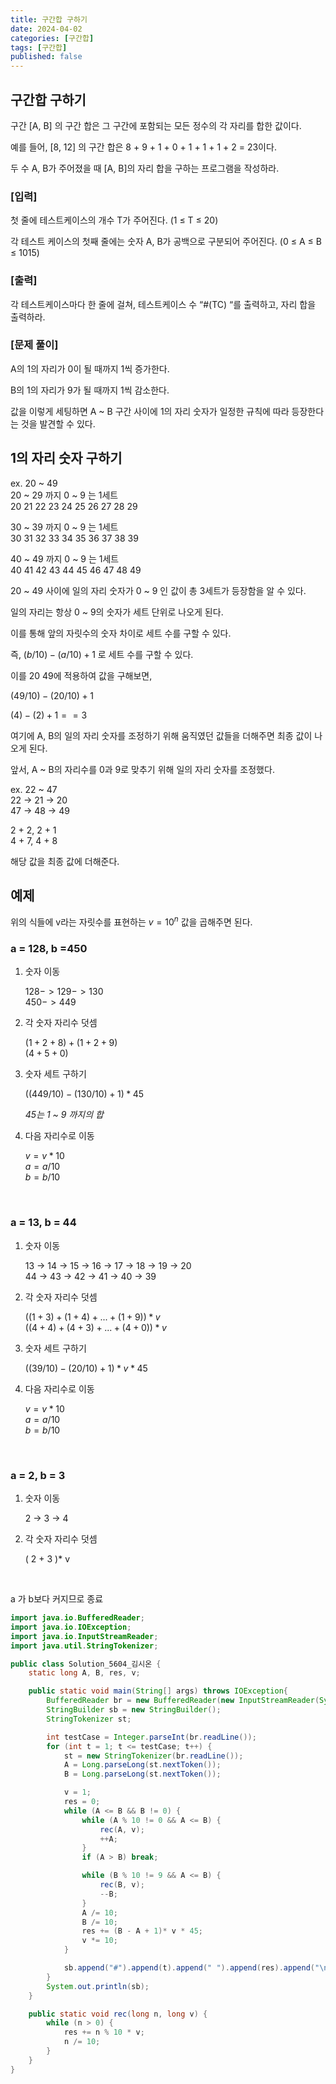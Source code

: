 ```yaml
---
title: 구간합 구하기
date: 2024-04-02
categories: [구간합]
tags: [구간합]
published: false
---
```


## 구간합 구하기

구간 [A, B] 의 구간 합은 그 구간에 포함되는 모든 정수의 각 자리를 합한 값이다.

예를 들어, [8, 12] 의 구간 합은 8 + 9 + 1 + 0 + 1 + 1 + 1 + 2 = 23이다.

두 수 A, B가 주어졌을 때 [A, B]의 자리 합을 구하는 프로그램을 작성하라.

### [입력]

첫 줄에 테스트케이스의 개수 T가 주어진다. (1 ≤ T ≤ 20)

각 테스트 케이스의 첫째 줄에는 숫자 A, B가 공백으로 구분되어 주어진다.
(0 ≤ A ≤ B ≤ 1015)

### [출력]

각 테스트케이스마다 한 줄에 걸쳐, 테스트케이스 수 “#(TC) “를 출력하고, 자리 합을 출력하라.

### [문제 풀이]

A의 1의 자리가 0이 될 때까지 1씩 증가한다.

B의 1의 자리가 9가 될 때까지 1씩 감소한다.

값을 이렇게 세팅하면 A ~ B 구간 사이에 1의 자리 숫자가 일정한 규칙에 따라 등장한다는 것을 발견할 수 있다.

## 1의 자리 숫자 구하기

ex. 20 ~ 49<br/>
20 ~ 29 까지 0 ~ 9 는 1세트<br/>
20 21 22 23 24 25 26 27 28 29<br/>

30 ~ 39 까지 0 ~ 9 는 1세트<br/>
30 31 32 33 34 35 36 37 38 39<br/>

40 ~ 49 까지 0 ~ 9 는 1세트<br/>
40 41 42 43 44 45 46 47 48 49<br/>

20 ~ 49 사이에 일의 자리 숫자가 0 ~ 9 인 값이 총 3세트가 등장함을 알 수 있다.

일의 자리는 항상 0 ~ 9의 숫자가 세트 단위로 나오게 된다.

이를 통해 앞의 자릿수의 숫자 차이로 세트 수를 구할 수 있다.

즉, $(b / 10) - (a / 10) + 1$ 로 세트 수를 구할 수 있다.

이를 $20 ~ 49$에 적용하여 값을 구해보면,

$(49 / 10) - (20 / 10) + 1$

$(4) - (2) + 1 == 3$

여기에 A, B의 일의 자리 숫자를 조정하기 위해 움직였던 값들을 더해주면 최종 값이 나오게 된다.

앞서, A ~ B의 자리수를 0과 9로 맞추기 위해 일의 자리 숫자를 조정했다.

ex. 22 ~ 47 <br/>
22 -> 21 -> 20 <br/>
47 -> 48 -> 49

2 + 2, 2 + 1<br/>
4 + 7, 4 + 8<br/>

해당 값을 최종 값에 더해준다.

## 예제

위의 식들에 v라는 자릿수를 표현하는 $v = 10^n$ 값을 곱해주면 된다.

### a = 128, b =450

1.  숫자 이동

    $128 -> 129 -> 130$<br/>
    $450 -> 449$

2.  각 숫자 자리수 덧셈

    $(1 + 2 + 8) + (1 + 2 + 9)$<br/>
    $(4 + 5 + 0)$

3.  숫자 세트 구하기

    $( (449 / 10) - (130 / 10) + 1 ) * 45$

    _45는 1 ~ 9 까지의 합_

4.  다음 자리수로 이동

    $v = v * 10$<br/>
    $a = a / 10$<br/>
    $b = b/ 10$<br/>

<br/>

### a = 13, b = 44

1.  숫자 이동

    13 -> 14 -> 15 -> 16 -> 17 -> 18 -> 19 -> 20<br/>
    44 -> 43 -> 42 -> 41 -> 40 -> 39

2.  각 숫자 자리수 덧셈

    $( (1 + 3) + (1 + 4) + ... + (1 + 9) )* v$<br/>
    $( (4 + 4) + (4 + 3) + ... + (4 + 0) )* v$

3.  숫자 세트 구하기

    $( (39 / 10) - (20 / 10) + 1 )  * v * 45$

4.  다음 자리수로 이동

    $v = v * 10$<br/>
    $a = a / 10$<br/>
    $b = b/ 10$<br/>

<br/>

### a = 2, b = 3

1.  숫자 이동

    2 -> 3 -> 4 <br/>

2.  각 숫자 자리수 덧셈

    ( 2 + 3 )\* v<br/>

<br/>
 
 a 가 b보다 커지므로 종료

```java
import java.io.BufferedReader;
import java.io.IOException;
import java.io.InputStreamReader;
import java.util.StringTokenizer;

public class Solution_5604_김시온 {
	static long A, B, res, v;

	public static void main(String[] args) throws IOException{
		BufferedReader br = new BufferedReader(new InputStreamReader(System.in));
		StringBuilder sb = new StringBuilder();
		StringTokenizer st;

		int testCase = Integer.parseInt(br.readLine());
		for (int t = 1; t <= testCase; t++) {
			st = new StringTokenizer(br.readLine());
			A = Long.parseLong(st.nextToken());
			B = Long.parseLong(st.nextToken());

			v = 1;
			res = 0;
			while (A <= B && B != 0) {
				while (A % 10 != 0 && A <= B) {
					rec(A, v);
					++A;
				}
				if (A > B) break;

				while (B % 10 != 9 && A <= B) {
					rec(B, v);
					--B;
				}
				A /= 10;
				B /= 10;
				res += (B - A + 1)* v * 45;
				v *= 10;
			}

			sb.append("#").append(t).append(" ").append(res).append("\n");
		}
		System.out.println(sb);
	}

	public static void rec(long n, long v) {
		while (n > 0) {
			res += n % 10 * v;
			n /= 10;
		}
	}
}

```
